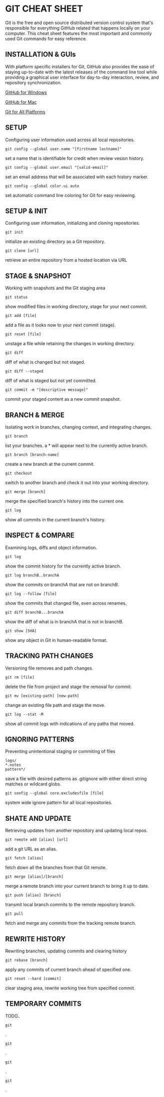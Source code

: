 # GIT CHEAT SHEET

Git is the free and open source distributed version control system that's responsible for everything GitHub
related that happens locally on your computer. This cheat sheet features the most important and commonly
used Git commands for easy reference.

## INSTALLATION & GUIs

With platform specific installers for Git, GitHub also provides the ease of staying up-to-date with the latest releases of the command line tool while providing a graphical user interface for day-to-day interaction, review, and repository synchronization.

[GitHub for Windows](https://windows.github.com)

[GitHub for Mac](https://mac.github.com)

[Git for All Platforms](http://git-scm.com)

## SETUP

Configuring user information used across all local repositories.

```
git config --global user.name "[firstname lastname]"
```
set a name that is identifiable for credit when review vesion history.

```
git config --global user.email "[valid-email]"
```
set an email address that will be associated with each history marker.

```
git config --global color.ui auto
```
set automatic command line coloring for Git for easy reviewing.


## SETUP & INIT

Configuring user information, initializing and cloning repositories.

```
git init
```
initialize an existing directory as a Git repository.

```
git clone [url]
```
retrieve an entire repository from a hosted location via URL


## STAGE & SNAPSHOT

Working with snapshots and the Git staging area

```
git status
```
show modified files in working directory, stage for your next commit.

```
git add [file]
```
add a file as it looks now to your next commit (stage).

```
git reset [file]
```
unstage a file while retaining the changes in working directory.

```
git diff
```
diff of what is changed but not staged.

```
git diff --staged
```
diff of what is staged but not yet committed.

```
git commit -m "[descriptive message]"
```
commit your staged content as a new commit snapshot.


## BRANCH & MERGE

Isolating work in branches, changing context, and integrating changes.

```
git branch
```
list your branches. a * will appear next to the currently active branch.

```
git branch [branch-name]
```
create a new branch at the current commit.

```
git checkout
```
switch to another branch and check it out into your working directory.

```
git merge [branch]
```
merge the specified branch's history into the current one.

```
git log
```
show all commits in the current branch's history.


## INSPECT & COMPARE

Examining logs, diffs and object information.

```
git log
```
show the commit history for the currently active branch.

```
git log branchB..branchA
```
show the commits on branchA that are not on branchB.

```
git log --follow [file]
```
show the commits that changed file, even across renames.

```
git diff branchB...branchA
```
show the diff of what is in branchA that is not in branchB.

```
git show [SHA]
```
show any object in Git in human-readable format.


## TRACKING PATH CHANGES

Versioning file removes and path changes.

```
git rm [file]
```
delete the file from project and stage the removal for commit.

```
git mv [existing-path] [new-path]
```
change an existing file path and stage the move.

```
git log --stat -M
```
show all commit logs with indications of any paths that moved.


## IGNORING PATTERNS

Preventing unintentional staging or commiting of files

```
logs/
*.notes
pattern*/
```
save a file with desired patterns as .gitignore with either direct string matches or wildcard globs.

```
git config --global core.excludesfile [file]
```
system wide ignore pattern for all local repositories.


## SHATE AND UPDATE

Retrieving updates from another repository and updating local repos.

```
git remote add [alias] [url]
```
add a git URL as an alias.

```
git fetch [alias]
```
fetch down all the branches from that Git remote.

```
git merge [alias]/[branch]
```
merge a remote branch into your current branch to bring it up to date.

```
git push [alias] [branch]
```
transmit local branch commits to the remote repository branch.

```
git pull
```
fetch and merge any commits from the tracking remote branch.


## REWRITE HISTORY

Rewriting branches, updating commits and clearing history

```
git rebase [branch]
```
apply any commits of current branch ahead of specified one.

```
git reset --hard [commit]
```
clear staging area, rewrite working tree from specified commit.


## TEMPORARY COMMITS

TODO..

```
git 
```
.

```
git 
```
.

```
git 
```
.

```
git 
```
.
